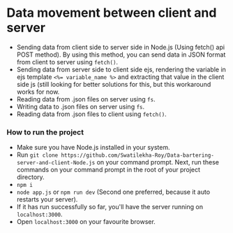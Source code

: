 # Data movement between client and server
- Sending data from client side to server side in Node.js (Using fetch() api POST method). By using this method, you can send data in JSON format from client to server using `fetch()`.
- Sending data from server side to client side ejs, rendering the variable in ejs template `<%= variable_name %>` and extracting that value in the client side js (still looking for better solutions for this, but this workaround works for now.
- Reading data from .json files on server using `fs`.
- Writing data to .json files on server using `fs`.
- Reading data from .json files to client using `fetch()`.


### How to run the project
- Make sure you have Node.js installed in your system.
- Run `git clone https://github.com/Swatilekha-Roy/Data-bartering-server-and-client-Node.js` on your command prompt.
Next, run these commands on your command prompt in the root of your project directory.
- `npm i`
- `node app.js` or `npm run dev` (Second one preferred, because it auto restarts your server).
- If it has run successfully so far, you'll have the server running on `localhost:3000`.
- Open `localhost:3000` on your favourite browser.
